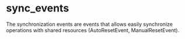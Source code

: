 sync_events
===========

The synchronization events are events that allows easily synchronize operations with shared resources (AutoResetEvent, ManualResetEvent).
